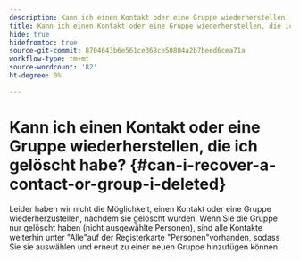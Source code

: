 ```yaml
---
description: Kann ich einen Kontakt oder eine Gruppe wiederherstellen, die ich gelöscht habe? - Marketo-Dokumente - Produktdokumentation
title: Kann ich einen Kontakt oder eine Gruppe wiederherstellen, die ich gelöscht habe?
hide: true
hidefromtoc: true
source-git-commit: 8704643b6e561ce368ce50804a2b7beed6cea71a
workflow-type: tm+mt
source-wordcount: '82'
ht-degree: 0%

---
```


# Kann ich einen Kontakt oder eine Gruppe wiederherstellen, die ich gelöscht habe? {#can-i-recover-a-contact-or-group-i-deleted}

Leider haben wir nicht die Möglichkeit, einen Kontakt oder eine Gruppe wiederherzustellen, nachdem sie gelöscht wurden. Wenn Sie die Gruppe nur gelöscht haben (nicht ausgewählte Personen), sind alle Kontakte weiterhin unter &quot;Alle&quot;auf der Registerkarte &quot;Personen&quot;vorhanden, sodass Sie sie auswählen und erneut zu einer neuen Gruppe hinzufügen können.
